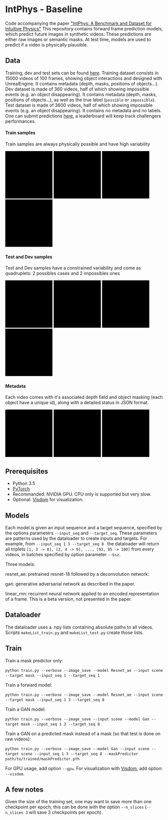 IntPhys - Baseline
===============

Code accompanying the paper ["IntPhys: A Benchmark and Dataset for Intuitive Physics"]()
This repository contains forward frame prediction models, which predict future images in synthetic videos. These predictions are either raw images or semantic masks.
At test time, models are used to predict if a video is physically plausible.

## Data

Training, dev and test sets can be found [here](http://www.intphys.com).
Training dataset consists in 15000 videos of 100 frames, showing object interactions and designed with UnrealEngine. It contains metadata (depth, masks, positions of objects...).
Dev dataset is made of 360 videos, half of which showing impossible events (e.g. an object disappearing). It contains metadata (depth, masks, positions of objects...), as well as the true label (`possible` or `impossible`).
Test dataset is made of 3600 videos, half of which showing impossible events (e.g. an object disappearing). It contains no metadata and no labels. One can submit predictions [here](http://www.intphys.com), a leaderboard will keep track challengers performances.

#### Train samples ####

Train samples are always physically possible and have high variability

<img src="examples/train_1.gif" width="150"> <img src="examples/train_2.gif" width="150"> <img src="examples/train_3.gif" width="150"> <img src="examples/train_4.gif" width="150">


#### Test and Dev samples ####

Test and Dev samples have a constrained variability and come as quadruplets: 2 possibles cases and 2 impossibles ones

<img src="examples/test_1.gif" width="150"> <img src="examples/test_2.gif" width="150"> <img src="examples/test_3.gif" width="150"> <img src="examples/test_4.gif" width="150">


#### Metadata ####

Each video comes with it's associated depth field and object masking
(each object have a unique id), along with a detailed status in JSON
format.

<img src="examples/meta_1.gif" width="150"> <img src="examples/meta_2.gif" width="150"> <img src="examples/meta_3.gif" width="150">

## Prerequisites

- Python 3.5
- [PyTorch](http://pytorch.org)
- Recommanded: NVIDIA GPU. CPU only is supported but very slow.
- Optional: [Visdom](https://github.com/facebookresearch/visdom) for visualization.

## Models

Each model is given an input sequence and a target sequence, specified by the options parameters ```--input_seq``` and ```--target_seq```. These parameters are patterns used by the dataloader to create inputs and targets. For example, from ```--input_seq 1 3 --target_seq 8 ``` the dataloader will return all triplets ```[1, 3 -> 8], [2, 4 -> 9], ..., [93, 95 -> 100]``` from every videos, in batches specified by option parameter ```--bsz```. 

Three models:

resnet_ae: pretrained resnet-18 followed by a deconvolution network:

gan: generative adversarial network as described in the paper.

linear_rnn: recurrent neural network applied to an encoded representation of a frame. This is a beta version, not presented in the paper.

## Dataloader

The dataloader uses a .npy lists containing absolute paths to all videos. Scripts ```makeList_train.py``` and ```makeList_test.py``` create those lists.

## Train

Train a mask predictor only:
```
python train.py --verbose --image_save --model Resnet_ae --input scene --target mask --input_seq 1 --target_seq 1
```

Train a forward model:
```
python train.py --verbose --image_save --model Resnet_ae --input scene --target mask --input_seq 1 3 --target_seq 8
```

Train a GAN model:
```
python train.py --verbose --image_save --input scene --model Gan --target mask --input_seq 1 3 --target_seq 8
```

Train a GAN on a predicted mask instead of a mask (so that test is done on raw videos):
```
python train.py --verbose --image_save --model Gan --input scene --target scene --input_seq 1 3 --target_seq 8 --maskPredictor path/to/trained/maskPredictor.pth
```

For GPU usage, add option ```--gpu```.
For visualization with [Visdom](https://github.com/facebookresearch/visdom), add option: ```--visdom```.

## A few notes

Given the size of the training set, one may want to save more than one checkpoint per epoch; this can be done with the option ```--n_slices``` (```--n_slices 3``` will save 3 checkpoints per epoch).


